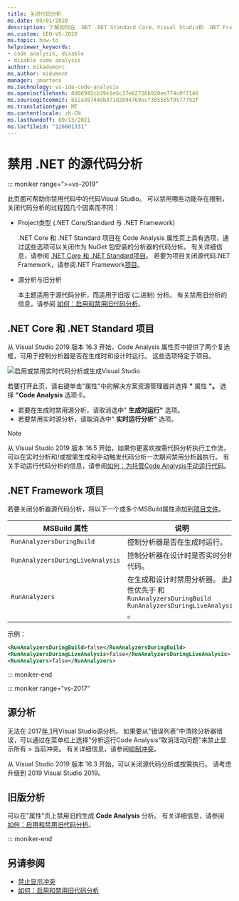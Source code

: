 ```yaml
---
title: 关闭代码分析
ms.date: 09/01/2020
description: 了解如何在 .NET .NET Standard Core、Visual Studio和 .NET Framework 项目中关闭.NET Framework分析。
ms.custom: SEO-VS-2020
ms.topic: how-to
helpviewer_keywords:
- code analysis, disable
- disable code analysis
author: mikadumont
ms.author: midumont
manager: jmartens
ms.technology: vs-ide-code-analysis
ms.openlocfilehash: 8d86945cb39e1e6c37e62726b920ee774c0f7146
ms.sourcegitcommit: b12a38744db371d2894769ecf305585f9577792f
ms.translationtype: MT
ms.contentlocale: zh-CN
ms.lasthandoff: 09/13/2021
ms.locfileid: "126601331"
---
```

# <a name="disable-source-code-analysis-for-net"></a>禁用 .NET 的源代码分析

::: moniker range=">=vs-2019"

此页面可帮助你禁用代码中的代码Visual Studio。 可以禁用哪些功能存在限制，关闭代码分析的过程因几个因素而不同：

- Project类型 (.NET Core/Standard 与 .NET Framework) 

  .NET Core 和 .NET Standard 项目在 Code Analysis 属性页上具有选项，通过这些选项可以关闭作为 NuGet 包安装的分析器的代码分析。 有关详细信息，请参阅 [.NET Core 和 .NET Standard项目](#net-core-and-net-standard-projects)。 若要为项目关闭源代码.NET Framework，请参阅.NET Framework[项目](#net-framework-projects)。

- 源分析与旧分析

  本主题适用于源代码分析，而适用于旧版 (二进制) 分析。 有关禁用旧分析的信息，请参阅 [如何：启用和禁用旧代码分析](how-to-enable-and-disable-automatic-code-analysis-for-managed-code.md)。

## <a name="net-core-and-net-standard-projects"></a>.NET Core 和 .NET Standard 项目

从 Visual Studio 2019 版本 16.3 开始，Code Analysis 属性页中提供了两个复选框，可用于控制分析器是否在生成时和设计时运行。 这些选项特定于项目。

![启用或禁用实时代码分析或生成Visual Studio](media/run-on-build-run-live-analysis.png)

若要打开此页，请右键单击"属性"中的解决方案资源管理器并选择 **"** 属性 **"。** 选择 **"Code Analysis** 选项卡。

- 若要在生成时禁用源分析，请取消选中" **生成时运行"** 选项。
- 若要禁用实时源分析，请取消选中" **实时运行分析"** 选项。

> [!NOTE]
> 从 Visual Studio 2019 版本 16.5 开始，如果你更喜欢按需代码分析执行工作流，可以在实时分析和/或按需生成和手动触发代码分析一次期间禁用分析器执行。 有关手动运行代码分析的信息，请参阅[如何：为托管Code Analysis手动运行代码](how-to-run-code-analysis-manually-for-managed-code.md)。

## <a name="net-framework-projects"></a>.NET Framework 项目

若要关闭分析器源代码分析，将以下一个或多个MSBuild属性添加到[项目文件](../ide/solutions-and-projects-in-visual-studio.md#project-file)。

| MSBuild 属性 | 说明 | 默认 |
| - | - | - |
| `RunAnalyzersDuringBuild` | 控制分析器是否在生成时运行。 | `true` |
| `RunAnalyzersDuringLiveAnalysis` | 控制分析器在设计时是否实时分析代码。 | `true` |
| `RunAnalyzers` | 在生成和设计时禁用分析器。 此属性优先于 和 `RunAnalyzersDuringBuild` `RunAnalyzersDuringLiveAnalysis` 。 | `true` |

示例：

```xml
<RunAnalyzersDuringBuild>false</RunAnalyzersDuringBuild>
<RunAnalyzersDuringLiveAnalysis>false</RunAnalyzersDuringLiveAnalysis>
<RunAnalyzers>false</RunAnalyzers>
```

::: moniker-end

::: moniker range="vs-2017"

## <a name="source-analysis"></a>源分析

无法在 2017[年 1](roslyn-analyzers-overview.md)月Visual Studio源分析。 如果要从"错误列表"中清除分析器错误，可以通过在菜单栏上选择"分析运行Code Analysis"取消活动问题"来禁止显示所有  >  当前冲突。 有关详细信息，请参阅[抑制冲突](use-roslyn-analyzers.md#suppress-violations)。

从 Visual Studio 2019 版本 16.3 开始，可以关闭源代码分析或按需执行。 请考虑升级到 2019 Visual Studio 2019。

## <a name="legacy-analysis"></a>旧版分析

可以在"属性"页上禁用旧的生成 **Code Analysis** 分析。 有关详细信息，请参阅 [如何：启用和禁用旧代码分析](how-to-enable-and-disable-automatic-code-analysis-for-managed-code.md)。

::: moniker-end

## <a name="see-also"></a>另请参阅

- [禁止显示冲突](use-roslyn-analyzers.md#suppress-violations)
- [如何：启用和禁用旧代码分析](how-to-enable-and-disable-automatic-code-analysis-for-managed-code.md)

